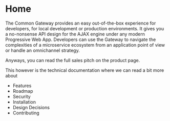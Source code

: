 # Home

The Common Gateway provides an easy out-of-the-box experience for developers, for local development or production environments. It gives you a no-nonsense API design for the AJAX engine under any modern Progressive Web App. Developers can use the Gateway to navigate the complexities of a microservice ecosystem from an application point of view or handle an omnichannel strategy.

Anyways, you can read the full sales pitch on the product page.

This however is the technical documentation where we can read a bit more about

- Features
- Roadmap
- Security
- Installation
- Design Decisions
- Contributing
